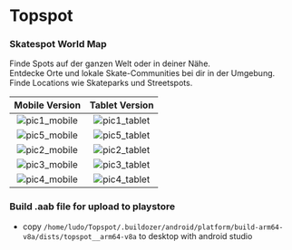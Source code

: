 # Topspot
### Skatespot World Map

Finde Spots auf der ganzen Welt oder in deiner Nähe.  
Entdecke Orte und lokale Skate-Communities bei dir in der Umgebung.  
Finde Locations wie Skateparks und Streetspots.  

Mobile Version            | Tablet Version
:-------------------------:|:-------------------------:
![pic1_mobile](https://user-images.githubusercontent.com/50703696/128814374-8eaba3ab-f771-4f20-bf6f-9a1b20e33cce.jpg)|![pic1_tablet](https://user-images.githubusercontent.com/50703696/128813850-dfe3538c-7584-4632-9ff5-49c114495cf9.png)
![pic5_mobile](https://user-images.githubusercontent.com/50703696/128814410-b16e9b50-bfbc-435f-9b23-d2af770319d3.jpg)|![pic5_tablet](https://user-images.githubusercontent.com/50703696/128813953-08446776-fcff-4bc1-bb84-f1a4fbd678db.png)
![pic2_mobile](https://user-images.githubusercontent.com/50703696/128814395-f79a27b9-545d-4961-9758-f2320c398223.jpg)|![pic2_tablet](https://user-images.githubusercontent.com/50703696/128813887-3a0a44a2-1f0c-499c-9147-47526dcd7dcf.png)
![pic3_mobile](https://user-images.githubusercontent.com/50703696/128814400-3040941b-3029-4e5c-b57d-31907a7616bf.jpg)|![pic3_tablet](https://user-images.githubusercontent.com/50703696/128813903-cdf95102-9880-47c8-9b73-84b51fad3ac4.png)
![pic4_mobile](https://user-images.githubusercontent.com/50703696/128814402-955b47a9-8a27-410a-ad11-49c1c232624d.jpg)|![pic4_tablet](https://user-images.githubusercontent.com/50703696/128813913-5d2459cf-936d-491c-83e3-19a6e1be7caf.png)


### Build .aab file for upload to playstore

 - copy `/home/ludo/Topspot/.buildozer/android/platform/build-arm64-v8a/dists/topspot__arm64-v8a` to desktop with android studio

